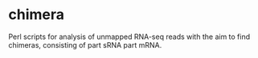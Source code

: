 # chimera
Perl scripts for analysis of unmapped RNA-seq reads with the aim to find chimeras, consisting of part sRNA part mRNA.
